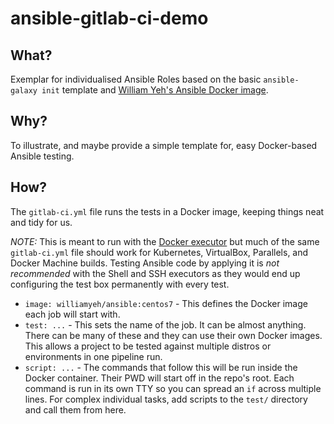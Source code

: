 # ansible-gitlab-ci-demo

## What?

Exemplar for individualised Ansible Roles based on the basic `ansible-galaxy init` template and [William Yeh's Ansible Docker image](https://github.com/William-Yeh/docker-ansible).


## Why?

To illustrate, and maybe provide a simple template for, easy Docker-based Ansible testing.

## How?

The `gitlab-ci.yml` file runs the tests in a Docker image, keeping things neat and tidy for us.

*NOTE:* This is meant to run with the [Docker executor](https://gitlab.com/gitlab-org/gitlab-ci-multi-runner/blob/master/docs/executors/README.md) but much of the same `gitlab-ci.yml` file should work for Kubernetes, VirtualBox, Parallels, and Docker Machine builds. Testing Ansible code by applying it is *not recommended* with the Shell and SSH executors as they would end up configuring the test box permanently with every test.

* `image: williamyeh/ansible:centos7` - This defines the Docker image each job will start with.
* `test: ...` - This sets the name of the job. It can be almost anything. There can be many of these and they can use their own Docker images. This allows a project to be tested against multiple distros or environments in one pipeline run.
* `script: ...` - The commands that follow this will be run inside the Docker container. Their PWD will start off in the repo's root. Each command is run in its own TTY so you can spread an `if` across multiple lines. For complex individual tasks, add scripts to the `test/` directory and call them from here.
